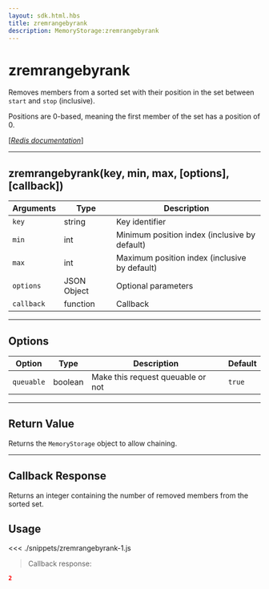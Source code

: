 ```yaml
---
layout: sdk.html.hbs
title: zremrangebyrank
description: MemoryStorage:zremrangebyrank
---
```


# zremrangebyrank

Removes members from a sorted set with their position in the set between `start` and `stop` (inclusive).

Positions are 0-based, meaning the first member of the set has a position of 0.

[[_Redis documentation_]](https://redis.io/commands/zremrangebyrank)

---

## zremrangebyrank(key, min, max, [options], [callback])

| Arguments  | Type        | Description                                   |
| ---------- | ----------- | --------------------------------------------- |
| `key`      | string      | Key identifier                                |
| `min`      | int         | Minimum position index (inclusive by default) |
| `max`      | int         | Maximum position index (inclusive by default) |
| `options`  | JSON Object | Optional parameters                           |
| `callback` | function    | Callback                                      |

---

## Options

| Option     | Type    | Description                       | Default |
| ---------- | ------- | --------------------------------- | ------- |
| `queuable` | boolean | Make this request queuable or not | `true`  |

---

## Return Value

Returns the `MemoryStorage` object to allow chaining.

---

## Callback Response

Returns an integer containing the number of removed members from the sorted set.

## Usage

<<< ./snippets/zremrangebyrank-1.js

> Callback response:

```json
2
```
